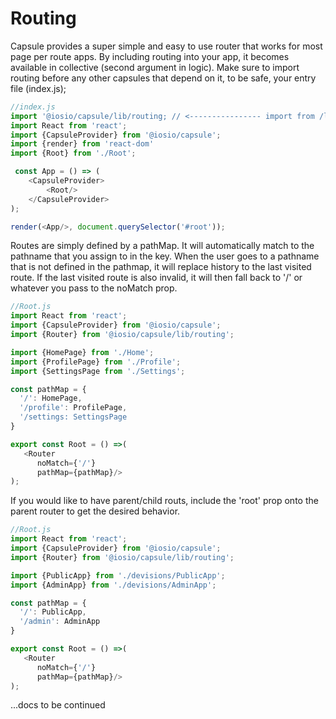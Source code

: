 
# Routing

Capsule provides a super simple and easy to use router that works for most page per route apps. By including routing into your app, it becomes available in collective (second argument in logic). Make sure to import routing before any other capsules that depend on it, to be safe, your entry file (index.js);

```js
//index.js
import '@iosio/capsule/lib/routing; // <---------------- import from /lib/routing
import React from 'react';
import {CapsuleProvider} from '@iosio/capsule';
import {render} from 'react-dom'
import {Root} from './Root';

 const App = () => (
    <CapsuleProvider>
        <Root/>
    </CapsuleProvider>
);

render(<App/>, document.querySelector('#root'));

```

Routes are simply defined by a pathMap. It will automatically match to the pathname that you assign to in the key. When the user goes to a pathname that is not defined in the pathmap, it will replace history to the last visited route. If the last visited route is also invalid, it will then fall back to '/' or whatever you pass to the noMatch prop.

```js
//Root.js
import React from 'react';
import {CapsuleProvider} from '@iosio/capsule';
import {Router} from '@iosio/capsule/lib/routing';

import {HomePage} from './Home';
import {ProfilePage} from './Profile';
import {SettingsPage from './Settings';

const pathMap = {
  '/': HomePage,
  '/profile': ProfilePage,
  '/settings: SettingsPage
}

export const Root = () =>(
   <Router
      noMatch={'/'}
      pathMap={pathMap}/>
);

```
If you would like to have parent/child routs, include the 'root' prop onto the parent router to get the desired behavior.


```js
//Root.js
import React from 'react';
import {CapsuleProvider} from '@iosio/capsule';
import {Router} from '@iosio/capsule/lib/routing';

import {PublicApp} from './devisions/PublicApp';
import {AdminApp} from './devisions/AdminApp';

const pathMap = {
  '/': PublicApp,
  '/admin': AdminApp
}

export const Root = () =>(
   <Router
      noMatch={'/'}
      pathMap={pathMap}/>
);

```

...docs to be continued












